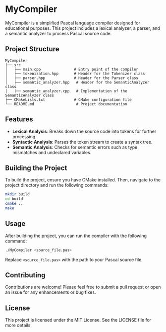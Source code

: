 # MyCompiler

MyCompiler is a simplified Pascal language compiler designed for educational purposes. This project includes a lexical analyzer, a parser, and a semantic analyzer to process Pascal source code.

## Project Structure

```
MyCompiler
├── src
│   ├── main.cpp               # Entry point of the compiler
│   ├── tokenization.hpp       # Header for the Tokenizer class
│   ├── parser.hpp             # Header for the Parser class
│   ├── semantic_analyzer.hpp   # Header for the SemanticAnalyzer class
│   ├── semantic_analyzer.cpp   # Implementation of the SemanticAnalyzer class
├── CMakeLists.txt             # CMake configuration file
└── README.md                   # Project documentation
```

## Features

- **Lexical Analysis**: Breaks down the source code into tokens for further processing.
- **Syntactic Analysis**: Parses the token stream to create a syntax tree.
- **Semantic Analysis**: Checks for semantic errors such as type mismatches and undeclared variables.

## Building the Project

To build the project, ensure you have CMake installed. Then, navigate to the project directory and run the following commands:

```bash
mkdir build
cd build
cmake ..
make
```

## Usage

After building the project, you can run the compiler with the following command:

```bash
./MyCompiler <source_file.pas>
```

Replace `<source_file.pas>` with the path to your Pascal source file.

## Contributing

Contributions are welcome! Please feel free to submit a pull request or open an issue for any enhancements or bug fixes.

## License

This project is licensed under the MIT License. See the LICENSE file for more details.
